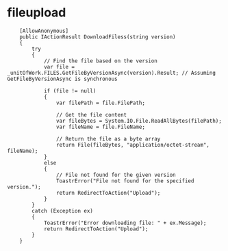 # fileupload


        [AllowAnonymous]
        public IActionResult DownloadFiless(string version)
        {
            try
            {
                // Find the file based on the version
                var file = _unitOfWork.FILES.GetFileByVersionAsync(version).Result; // Assuming GetFileByVersionAsync is synchronous

                if (file != null)
                {
                    var filePath = file.FilePath;

                    // Get the file content
                    var fileBytes = System.IO.File.ReadAllBytes(filePath);
                    var fileName = file.FileName;

                    // Return the file as a byte array
                    return File(fileBytes, "application/octet-stream", fileName);
                }
                else
                {
                    // File not found for the given version
                    ToastrError("File not found for the specified version.");
                    return RedirectToAction("Upload");
                }
            }
            catch (Exception ex)
            {
                ToastrError("Error downloading file: " + ex.Message);
                return RedirectToAction("Upload");
            }
        }

